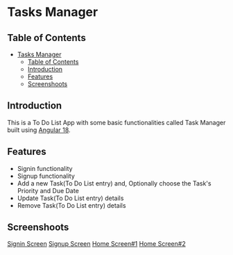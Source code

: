 # Tasks Manager

## Table of Contents

- [Tasks Manager](#tasks-manager)
  - [Table of Contents](#table-of-contents)
  - [Introduction](#introduction)
  - [Features](#features)
  - [Screenshoots](#screenshoots)

## Introduction

This is a To Do List App with some basic functionalities called Task Manager built using [Angular 18](https://github.com/angular/angular-cli).

## Features

- Signin functionality
- Signup functionality
- Add a new Task(To Do List entry) and, Optionally choose the Task's Priority and Due Date
- Update Task(To Do List entry) details
- Remove Task(To Do List entry) details

## Screenshoots

[Signin Screen](./public/assets/Signin_screenshoot.png)
[Signup Screen](./public/assets/Signup_screenshoot.png)
[Home Screen#1](./public/assets/Home_screenshoot1.png)
[Home Screen#2](./public/assets/Home_screenshoot2.png)
